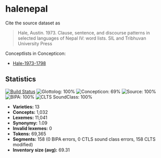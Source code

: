 # halenepal

Cite the source dataset as

> Hale, Austin. 1973. Clause, sentence, and discourse patterns in selected languages of Nepal IV: word lists. SIL and Tribhuvan University Press

Conceptlists in Concepticon:
- [Hale-1973-1798](http://concepticon.clld.org/contributions/Hale-1973-1798)

## Statistics

[![Build Status](https://travis-ci.org/lexibank/halenepal.svg?branch=master)](https://travis-ci.org/lexibank/halenepal)
![Glottolog: 100%](https://img.shields.io/badge/Glottolog-100%25-brightgreen.svg "Glottolog: 100%")
![Concepticon: 69%](https://img.shields.io/badge/Concepticon-69%25-orange.svg "Concepticon: 69%")
![Source: 100%](https://img.shields.io/badge/Source-100%25-brightgreen.svg "Source: 100%")
![BIPA: 100%](https://img.shields.io/badge/BIPA-100%25-brightgreen.svg "BIPA: 100%")
![CLTS SoundClass: 100%](https://img.shields.io/badge/CLTS%20SoundClass-100%25-brightgreen.svg "CLTS SoundClass: 100%")

- **Varieties:** 13
- **Concepts:** 1,032
- **Lexemes:** 11,041
- **Synonymy:** 1.09
- **Invalid lexemes:** 0
- **Tokens:** 69,365
- **Segments:** 158 (0 BIPA errors, 0 CTLS sound class errors, 158 CLTS modified)
- **Inventory size (avg):** 69.31

